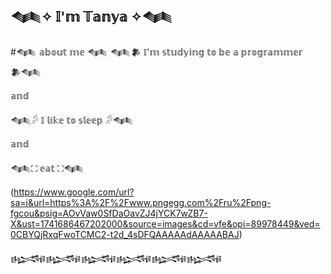 ## 𒈝✧ 𝕀'𝕞 𝕋𝕒𝕟𝕪𝕒 ✧𒈝
#𒈝 𝕒𝕓𝕠𝕦𝕥 𝕞𝕖 𒈝
𒈝𒆎 𝕀'𝕞 𝕤𝕥𝕦𝕕𝕪𝕚𝕟𝕘 𝕥𝕠 𝕓𝕖 𝕒 𝕡𝕣𝕠𝕘𝕣𝕒𝕞𝕞𝕖𝕣 𒆎𒈝

𝕒𝕟𝕕

 𒈝𓀔 𝕀 𝕝𝕚𝕜𝕖 𝕥𝕠 𝕤𝕝𝕖𝕖𝕡 𓀔𒈝

𝕒𝕟𝕕

 𒈝⛶ 𝕖𝕒𝕥 ⛶𒈝

(https://www.google.com/url?sa=i&url=https%3A%2F%2Fwww.pngegg.com%2Fru%2Fpng-fgcou&psig=AOvVaw0SfDaOavZJ4jYCK7wZB7-X&ust=1741686467202000&source=images&cd=vfe&opi=89978449&ved=0CBYQjRxqFwoTCMC2-t2d_4sDFQAAAAAdAAAAABAJ)

𒈙𒈙𒈙𒈙𒈙𒈙

